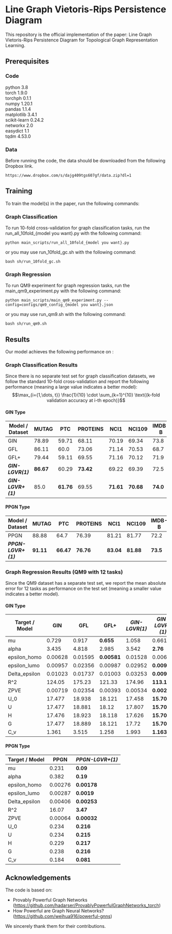 # Line Graph Vietoris-Rips Persistence Diagram

This repository is the official implementation of the paper: Line Graph Vietoris-Rips Persistence Diagram for Topological Graph Representation Learning. 

## Prerequisites

### Code
python 3.8 \
torch 1.9.0 \
torchph 0.1.1 \
numpy 1.20.1 \
pandas 1.1.4 \
matplotlib 3.4.1 \
scikit-learn 0.24.2 \
networkx 2.0 \
easydict 1.1 \
tqdm 4.53.0

### Data
Before running the code, the data should be downloaded from the following Dropbox link.
```
https://www.dropbox.com/s/dajg409tgs607gf/data.zip?dl=1
```

## Training

To train the model(s) in the paper, run the following commands:

### Graph Classification

To run 10-fold cross-validation for graph classification tasks, run the run_all_10fold_{model you want}.py with the following command:
```
python main_scripts/run_all_10fold_{model you want}.py 
```
or you may use run_10fold_gc.sh with the following command:
```
bash sh/run_10fold_gc.sh
```

### Graph Regression

To run QM9 experiment for graph regression tasks, run the main_qm9_experiment.py with the following command:
```
python main_scripts/main_qm9_experiment.py --config=configs/qm9_config_{model you want}.json
```
or you may use run_qm9.sh with the following command:
```
bash sh/run_qm9.sh
```

## Results

Our model achieves the following performance on :

### Graph Classification Results 
Since there is no separate test set for graph classification datasets, we follow the standard 10-fold cross-validation and report the following performance (meaning a large value indicates a better model):
$$\max_{i={1,\dots, t}} \frac{1}{10} \cdot \sum_{k=1}^{10} \text{(k-fold validation accuracy at i-th epoch)}$$


#### GIN Type
| **Model / Dataset** | **MUTAG**   | **PTC**     | **PROTEINS**  | **NCI1**   | **NCI109** | **IMDB-B** | **IMDB-M** |
|---------------------|-------------|-------------|---------------|------------|------------|-----------|------------|
| GIN                 | 78.89       | 59.71       | 68.11         | 70.19      | 69.34      | 73.8      | 43.8       |
| GFL                 | 86.11       | 60.0        | 73.06         | 71.14      | 70.53      | 68.7      | 44.67      |
| GFL+                | 79.44       | 59.11       | 69.55         | 71.16      | 70.12      | 71.9      | 44.33      |
| ***GIN-LGVR(1)***   | **86.67**   | 60.29       | **73.42**     | 69.22      | 69.39      | 72.5      | 45.47      |
| ***GIN-LGVR+(1)***  | 85.0        | **61.76**   | 69.55         | **71.61**  | **70.68**  | **74.0**  | **45.8**   |

#### PPGN Type
| **Model / Dataset**  | **MUTAG**   | **PTC**    | **PROTEINS** | **NCI1**    | **NCI109**  | **IMDB-B**  | **IMDB-M** |
|----------------------|-------------|------------|--------------|-------------|-------------|-------------|------------|
| PPGN                 | 88.88       | 64.7       | 76.39        | 81.21       | 81.77       | 72.2        | 44.73      |
| ***PPGN-LGVR+(1)***  | **91.11**   | **66.47**  | **76.76**    | **83.04**   | **81.88**   | **73.5**    | **51.0**   |

### Graph Regression Results (QM9 with 12 tasks)
Since the QM9 dataset has a separate test set, we report the mean absolute error for 12 tasks as performance on the test set (meaning a smaller value indicates a better model).

#### GIN Type
| **Target / Model** | GIN     | GFL     | GFL+         | ***GIN-LGVR(1)***   | ***GIN-LGVR+(1)***  |
|--------------------|---------|---------|--------------|---------------------|---------------------|
| mu                 | 0.729   | 0.917   | **0.655**    | 1.058               | 0.661               |
| alpha              | 3.435   | 4.818   | 2.985        | 3.542               | **2.76**            |
| epsilon_homo       | 0.00628 | 0.01595 | **0.00581**  | 0.01528             | 0.00683             |
| epsilon_lumo       | 0.00957 | 0.02356 | 0.00987      | 0.02952             | **0.00911**         |
| Delta_epsilon      | 0.01023 | 0.01737 | 0.01003      | 0.03253             | **0.00931**         |
| R^2                | 124.05  | 175.23  | 121.33       | 174.96              | **113.1**           |
| ZPVE               | 0.00719 | 0.02354 | 0.00393      | 0.00534             | **0.0026**          |
| U_0                | 17.477  | 18.938  | 18.121       | 17.458              | **15.705**          |
| U                  | 17.477  | 18.881  | 18.12        | 17.807              | **15.706**          |
| H                  | 17.476  | 18.923  | 18.118       | 17.626              | **15.705**          |
| G                  | 17.477  | 18.889  | 18.121       | 17.72               | **15.708**          |
| C_v                | 1.361   | 3.515   | 1.258        | 1.993               | **1.163**           |

#### PPGN Type
| **Target / Model** | PPGN    | ***PPGN-LGVR+(1)*** |
|--------------------|---------|---------------------|
| mu                 | 0.231   | **0.09**            |
| alpha              | 0.382   | **0.19**            |
| epsilon_homo       | 0.00276 | **0.00178**         |
| epsilon_lumo       | 0.00287 | **0.0019**          |
| Delta_epsilon      | 0.00406 | **0.00253**         |
| R^2                | 16.07   | **3.47**            |
| ZPVE               | 0.00064 | **0.00032**         |
| U_0                | 0.234   | **0.216**           |
| U                  | 0.234   | **0.215**           |
| H                  | 0.229   | **0.217**           |
| G                  | 0.238   | **0.216**           |
| C_v                | 0.184   | **0.081**           |



## Acknowledgements

The code is based on:

* Provably Powerful Graph Networks
  (https://github.com/hadarser/ProvablyPowerfulGraphNetworks_torch)
* How Powerful are Graph Neural Networks?
  (https://github.com/weihua916/powerful-gnns)

We sincerely thank them for their contributions.
